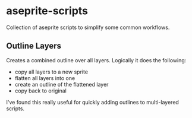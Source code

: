 # aseprite-scripts
Collection of aseprite scripts to simplify some common workflows.

## Outline Layers
Creates a combined outline over all layers. Logically it does the following:
- copy all layers to a new sprite
- flatten all layers into one
- create an outline of the flattened layer
- copy back to original

I've found this really useful for quickly adding outlines to multi-layered scripts.
